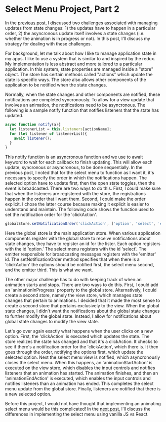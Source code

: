 # Select Menu Project, Part 2

In the [previous post](select-menu-part-2), I discussed two challenges associated with managing updates from state changes: 1) the updates have to happen in a particular order, 2) the asyncronous update itself involves a state changes (i.e. whether the animation is in progress or not). In this post, I'll discuss my strategy for dealing with these challenges.

For background, let me talk about how I like to manage application state in my apps. I like to use a system that is similar to and inspired by the redux. My implementation is less abstract and more tailored to a particular application. In this system, state properties are managed inside a "store" object. The store has certain methods called "actions" which update the state is specific ways. The store also allows other components of the application to be notified when the state changes.

Normally, when the state changes and other components are notified, these notifications are completed syncronously. To allow for a view update that involves an animation, the notifications need to be asyncronous. The following is a sample notify function that notifies listeners that the state has updated.

~~~js
async function notify(a){
  let listenerList = this.listeners[actionName];
  for (let listener of listenerList){
    await listener();
  }
}
~~~

This notify function is an asyncronous function and we use to await keyword to wait for each callback to finish updating. This will allow each update, syncronous or asyncronous, to be done sequentially. In the previous post, I noted that for the select menu to function as I want it, it's necessary to specify the order in which the notifications happen. The selected option have to update first, then the open state toggles, then the event is broadcasted. There are two ways to do this. First, I could make sure that when the listeners are registered with the store, the registrations happen in the order that I want them. Second, I could make the order explicit. I chose the latter course because making it explicit is easier to understand and maintain. The following code shows the function used to set the notification order for the 'clickAction'.

~~~js
globalStore.setNotificationOrder('clickAction', ['option', 'select', 'emitter']);
~~~

Here the global store is the main application store. When various application components register with the global store to receive notifications about state changes, they have to register an id for the lister. Each option registers with the id 'option.' The select menu registers with the id 'select'. The emitter responsible for broadcasting messages registers with the 'emitter' id. The setNotificationOrder method specifies that when there is a 'clickAction' the options should be notified first, the select menu second, and the emitter third. This is what we want.

The other major challenge has to do with keeping track of when an animation starts and stops. There are two ways to do this. First, I could add an 'animationInProgress' property to the global store. Alternatively, I could create a second store, namely the view store, which manages state changes that pertain to animations. I decided that it made the most sense to create a second store that pertains exclusively to the view. When the global state changes, I didn't want the notifications about the global state changes to further modify the global state. Instead, I allow for notifications about global state changes to modify the view state.

Let's go over again exactly what happens when the user clicks on a new option. First, the 'clickAction' is executed which updates the state. The store realizes the state has changed and that it's a clickAction. It checks to see if there's a notification order for the 'clickAction', which there is. It then goes through the order, notifying the options first, which update the selected option. Next the select menu view is notified, which asyncronously closes the select menu. When this happens, an 'animationStartAction' is executed on the view store, which disables the input controls and notifies listeners that an animation has started. The animation finishes, and then an 'animationEndAction' is executed, which enables the input controls and notifies listeners than an animation has ended. This completes the select menu update from the global store. Finally, listeners are notified that there is a new selected option.

Before this project, I would not have thought that implementing an animating select menu would be this complicated! In the [next post](select-menu-part-3), I'll discuss the differences in implementing the select menu using vanilla JS vs React.
